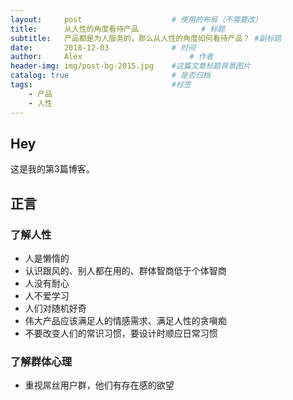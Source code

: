 ```yaml
---
layout:     post   				    # 使用的布局（不需要改）
title:      从人性的角度看待产品				# 标题 
subtitle:   产品都是为人服务的，那么从人性的角度如何看待产品？ #副标题
date:       2018-12-03 				# 时间
author:     Alex 						# 作者
header-img: img/post-bg-2015.jpg 	#这篇文章标题背景图片
catalog: true 						# 是否归档
tags:								#标签
    - 产品
    - 人性
---
```


## Hey
这是我的第3篇博客。
## 正言
### 了解人性
* 人是懒惰的
* 认识跟风的、别人都在用的、群体智商低于个体智商
* 人没有耐心
* 人不爱学习
* 人们对随机好奇
* 伟大产品应该满足人的情感需求、满足人性的贪嗔痴
* 不要改变人们的常识习惯，要设计时顺应日常习惯
### 了解群体心理
* 重视屌丝用户群，他们有存在感的欲望
